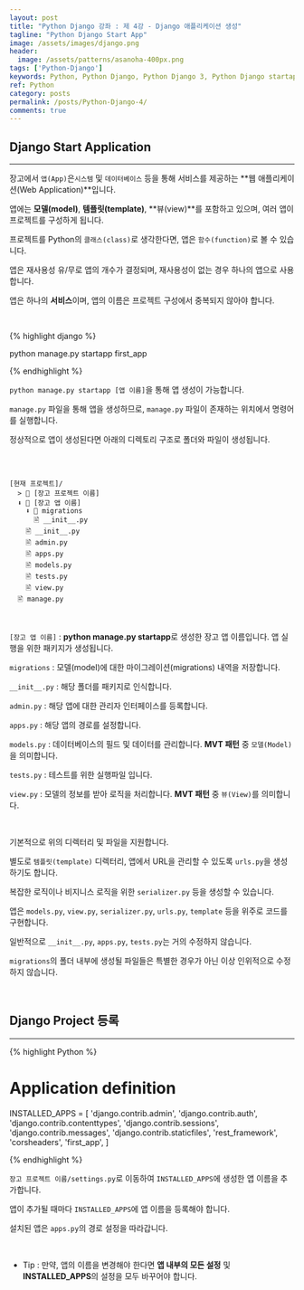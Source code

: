 ```yaml
---
layout: post
title: "Python Django 강좌 : 제 4강 - Django 애플리케이션 생성"
tagline: "Python Django Start App"
image: /assets/images/django.png
header:
  image: /assets/patterns/asanoha-400px.png
tags: ['Python-Django']
keywords: Python, Python Django, Python Django 3, Python Django startapp, 
ref: Python
category: posts
permalink: /posts/Python-Django-4/
comments: true
---
```


## Django Start Application ##
----------

장고에서 `앱(App)`은`시스템` 및 `데이터베이스` 등을 통해 서비스를 제공하는 **웹 애플리케이션(Web Application)**입니다.

앱에는 **모델(model)**, **템플릿(template)**, **뷰(view)**를 포함하고 있으며, 여러 앱이 프로젝트를 구성하게 됩니다.

프로젝트를 Python의 `클래스(class)`로 생각한다면, 앱은 `함수(function)`로 볼 수 있습니다.

앱은 재사용성 유/무로 앱의 개수가 결정되며, 재사용성이 없는 경우 하나의 앱으로 사용합니다.

앱은 하나의 **서비스**이며, 앱의 이름은 프로젝트 구성에서 중복되지 않아야 합니다.

<br>

{% highlight django %}

python manage.py startapp first_app

{% endhighlight %}

`python manage.py startapp [앱 이름]`을 통해 앱 생성이 가능합니다.

`manage.py` 파일을 통해 앱을 생성하므로, `manage.py` 파일이 존재하는 위치에서 명령어를 실행합니다.

정상적으로 앱이 생성된다면 아래의 디렉토리 구조로 폴더와 파일이 생성됩니다.

<br>

```

[현재 프로젝트]/
  > 📁 [장고 프로젝트 이름]
  ⬇ 📁 [장고 앱 이름]
    ⬇ 📁 migrations
      🖹 __init__.py
    🖹 __init__.py
    🖹 admin.py
    🖹 apps.py
    🖹 models.py
    🖹 tests.py
    🖹 view.py
  🖹 manage.py

```
<br>

`[장고 앱 이름]` : **python manage.py startapp**로 생성한 장고 앱 이름입니다. 앱 실행을 위한 패키지가 생성됩니다.

`migrations` : 모델(model)에 대한 마이그레이션(migrations) 내역을 저장합니다.

`__init__.py` : 해당 폴더를 패키지로 인식합니다.

`admin.py` : 해당 앱에 대한 관리자 인터페이스를 등록합니다.

`apps.py` : 해당 앱의 경로를 설정합니다.

`models.py` : 데이터베이스의 필드 및 데이터를 관리합니다. **MVT 패턴** 중 `모델(Model)`을 의미합니다.

`tests.py` : 테스트를 위한 실행파일 입니다.

`view.py` : 모델의 정보를 받아 로직을 처리합니다. **MVT 패턴** 중 `뷰(View)`를 의미합니다.

<br>

기본적으로 위의 디렉터리 및 파일을 지원합니다.

별도로 `템플릿(template)` 디렉터리, 앱에서 URL을 관리할 수 있도록 `urls.py`을 생성하기도 합니다.

복잡한 로직이나 비지니스 로직을 위한 `serializer.py` 등을 생성할 수 있습니다. 

앱은 `models.py`, `view.py`, `serializer.py`, `urls.py`, `template` 등을 위주로 코드를 구현합니다.

일반적으로 `__init__.py`, `apps.py`, `tests.py`는 거의 수정하지 않습니다.

`migrations`의 폴더 내부에 생성될 파일들은 특별한 경우가 아닌 이상 인위적으로 수정하지 않습니다.

<br>

## Django Project 등록 ##
----------

{% highlight Python %}

# Application definition

INSTALLED_APPS = [
    'django.contrib.admin',
    'django.contrib.auth',
    'django.contrib.contenttypes',
    'django.contrib.sessions',
    'django.contrib.messages',
    'django.contrib.staticfiles',
    'rest_framework',
    'corsheaders',
    'first_app',
]

{% endhighlight %}

`장고 프로젝트 이름/settings.py`로 이동하여 `INSTALLED_APPS`에 생성한 앱 이름을 추가합니다.

앱이 추가될 때마다 `INSTALLED_APPS`에 앱 이름을 등록해야 합니다.

설치된 앱은 `apps.py`의 경로 설정을 따라갑니다.

<br>

* Tip : 만약, 앱의 이름을 변경해야 한다면 **앱 내부의 모든 설정** 및 **INSTALLED_APPS**의 설정을 모두 바꾸어야 합니다.